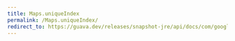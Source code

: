 ```yaml
---
title: Maps.uniqueIndex
permalink: /Maps.uniqueIndex/
redirect_to: https://guava.dev/releases/snapshot-jre/api/docs/com/google/common/collect/Maps.html#uniqueIndex-java.lang.Iterable-com.google.common.base.Function-
---
```

